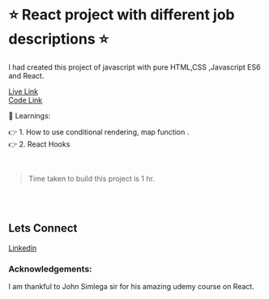 # ⭐ React project with different job descriptions ⭐

I had created this project of javascript with pure HTML,CSS ,Javascript ES6 and React.

[Live Link](https://csb-zhl5vr.netlify.app/)
<br>
[Code Link](https://codesandbox.io/s/react-projet-6-job-forked-zhl5vr)


📌 Learnings:

👉 1\. How to use conditional rendering, map function .<br>
👉 2\. React Hooks <br>


<br>

> Time taken to build this project is 1 hr.

<br><br>


## Lets Connect

[Linkedin](https://www.linkedin.com/in/pratyush-kesarwani-2b6601171/)

### Acknowledgements:

I am thankful to John Simlega sir for his amazing udemy course on React.
